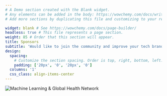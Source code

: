 ```yaml
---
# A Demo section created with the Blank widget.
# Any elements can be added in the body: https://wowchemy.com/docs/writing-markdown-latex/
# Add more sections by duplicating this file and customizing to your requirements.

widget: blank # See https://wowchemy.com/docs/page-builder/
headless: true # This file represents a page section.
weight: 85 # Order that this section will appear.
title: Sponsors
subtitle: 'Would like to join the community and improve your tech brand? [Contact Us](#contact)'
design:
  spacing:
    # Customize the section spacing. Order is top, right, bottom, left.
    padding: ['20px', '0', '20px', '0']
  columns: '1'
  css_class: align-items-center
---
```


![Machine Learning & Global Health Network](sponsors/mlgh.png)
